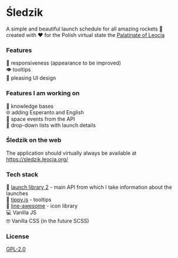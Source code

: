 # Śledzik

A simple and beautiful launch schedule for all amazing rockets 🚀\
created with ❤️ for the Polish virtual state the [Palatinate of Leocia](https://leocja.org)

### Features

📱 responsiveness (appearance to be improved)\
👁️ tooltips\
🎨 pleasing UI design

### Features I am working on

🧠 knowledge bases\
🌐 adding Esperanto and English\
🌌 space events from the API\
🫳 drop-down lists with launch details

### Śledzik on the web

The application should virtually always be available at https://sledzik.leocja.org/

### Tech stack

🚀 [launch library 2](https://thespacedevs.com/llapi) - main API from which I take information about the launches\
📝 [tippy.js](https://github.com/atomiks/tippyjs) - tooltips\
🔔 [line-awesome](https://icons8.com/line-awesome) - icon library\
💻 Vanilla JS\
🤓 Vanilla CSS (in the future SCSS)

### License
[GPL-2.0](https://www.gnu.org/licenses/old-licenses/lgpl-2.0.html#SEC1)
